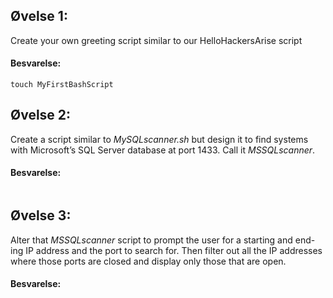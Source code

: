 ## Øvelse 1:
Create your own greeting script similar to our HelloHackersArise script

#### Besvarelse:
   
```shell
touch MyFirstBashScript
```

## Øvelse 2:
Create a script similar to *MySQLscanner.sh* but design it to find systems with
Microsoft’s SQL Server database at port 1433. Call it *MSSQLscanner*.

#### Besvarelse:
   
```shell
```

## Øvelse 3:
Alter that *MSSQLscanner* script to prompt the user for a starting and end-
ing IP address and the port to search for. Then filter out all the IP addresses
where those ports are closed and display only those that are open.

#### Besvarelse:
   
```shell
```
